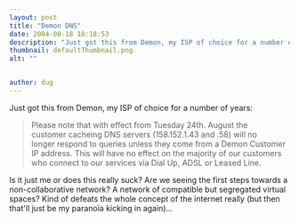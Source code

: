 ```yaml
---
layout: post
title: "Demon DNS"
date: 2004-08-18 10:18:53
description: "Just got this from Demon, my ISP of choice for a number of years --  Please note that with effect from Tuesday 24th. August the customer cacheing DNS servers (158.152.1.43 and .58) will no longer respond to queries unless they come&#8230;"
thumbnail: defaultThumbnail.png
alt: ""


author: dug
---
```


<p>Just got this from Demon, my <span class="caps">ISP </span>of choice for a number of years:</p>

<blockquote><p>Please note that with effect from Tuesday 24th. August the<br />
customer cacheing <span class="caps">DNS </span>servers (158.152.1.43 and .58) will no<br />
longer respond to queries unless they come from a Demon Customer IP address. This will have no effect on the majority of our customers who connect to our services via Dial Up, <span class="caps">ADSL </span>or Leased Line.</p></blockquote>

<p>Is it just me or does this really suck? Are we seeing the first steps towards a non-collaborative network? A network of compatible but segregated virtual spaces? Kind of defeats the whole concept of the internet really (but then that'll just be my paranoïa kicking in again)...</p>
